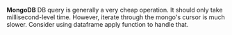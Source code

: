 **MongoDB**
DB query is generally a very cheap operation. It should only take millisecond-level time. However, iterate through the mongo's cursor is much slower. Consider using dataframe apply function to handle that.